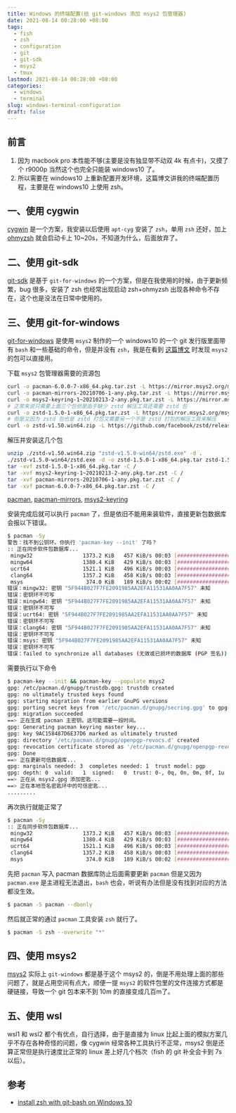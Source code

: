 ```yaml
---
title: Windows 的终端配置(给 git-windows 添加 msys2 包管理器)
date: 2021-08-14 00:28:00 +08:00
tags:
  - fish
  - zsh
  - configuration
  - git
  - git-sdk
  - msys2
  - tmux
lastmod: 2021-08-14 00:28:00 +08:00
categories:
  - windows
  - terminal
slug: windows-terminal-configuration
draft: false
---
```


## 前言

1. 因为 macbook pro 本性能不够(主要是没有独显带不动双 4k 有点卡)，又摸了个 r9000p 当然这个也完全只能装 windows10 了。
2. 所以需要在 windows10 上重新配置开发环境，这篇博文讲我的终端配置历程，主要是在 windows10 上使用 zsh。

## 一、使用 cygwin

[cygwin](https://www.cygwin.com/) 是一个方案，我安装以后使用 `apt-cyg` 安装了 `zsh`，单用 `zsh` 还好，加上 [ohmyzsh](https://github.com/ohmyzsh/ohmyzsh) 就会启动卡上 10~20s，不知道为什么，后面放弃了。

## 二、使用 git-sdk

[git-sdk](https://github.com/git-for-windows/git-sdk-64) 是基于 `git-for-windows` 的一个方案，但是在我使用的时候，由于更新频繁，bug 很多，安装了 zsh 也经常出现启动 zsh+ohmyzsh 出现各种命令不存在，这个也是没法在日常中使用的。

## 三、使用 git-for-windows

[git-for-windows](https://github.com/git-for-windows/git) 是使用 `msys2` 制作的一个 windows10 的一个 git 发行版里面带有 `bash` 和一些基础的命令，但是并没有 `zsh`，我是在看到 [这篇博文](http://i.lckiss.com/?p=6268) 时发现 `msys2` 的包可以直接用。

下载 `msys2` 包管理器需要的资源包
```sh
curl -o pacman-6.0.0-7-x86_64.pkg.tar.zst -L https://mirror.msys2.org/msys/x86_64/pacman-6.0.0-7-x86_64.pkg.tar.zst
curl -o pacman-mirrors-20210706-1-any.pkg.tar.zst -L https://mirror.msys2.org/msys/x86_64/pacman-mirrors-20210706-1-any.pkg.tar.zst
curl -o msys2-keyring-1~20210213-2-any.pkg.tar.zst -L https://mirror.msys2.org/msys/x86_64/msys2-keyring-1~20210213-2-any.pkg.tar.zst
# 正常来说只需要上面三个包但是由于缺少 zstd 解压工具还需要 zstd 包
curl -o zstd-1.5.0-1-x86_64.pkg.tar.zst -L https://mirror.msys2.org/msys/x86_64/zstd-1.5.0-1-x86_64.pkg.tar.zst
# 但是又因为 zstd 包也是 zstd 打包又需要另一个不是 zstd 打包的解压工具来解压
curl -o zstd-v1.50.win64.zip -L https://github.com/facebook/zstd/releases/download/v1.5.0/zstd-v1.5.0-win64.zip
```

解压并安装这几个包
```sh
unzip ./zstd-v1.50.win64.zip "zstd-v1.5.0-win64/zstd.exe" -d .
./zstd-v1.5.0-win64/zstd.exe -d -o zstd-1.5.0-1-x86_64.pkg.tar zstd-1.5.0-1-x86_64.pkg.tar.zst
tar -xvf zstd-1.5.0-1-x86_64.pkg.tar -C /
tar -xvf msys2-keyring-1~20210213-2-any.pkg.tar.zst -C /
tar -xvf pacman-mirrors-20210706-1-any.pkg.tar.zst -C /
tar -xvf pacman-6.0.0-7-x86_64.pkg.tar.zst -C /
```


[pacman](https://packages.msys2.org/package/pacman?repo=msys&variant=x86_64), [pacman-mirrors](https://packages.msys2.org/package/pacman-mirrors?repo=msys&variant=x86_64), [msys2-keyring](https://packages.msys2.org/package/msys2-keyring?repo=msys&variant=x86_64)

安装完成后就可以执行 `pacman` 了，但是依旧不能用来装软件，直接更新包数据库会报以下错误。
```sh
$ pacman -Sy
警告：找不到公钥环。你执行 'pacman-key --init' 了吗？
:: 正在同步软件包数据库...
 mingw32                1373.2 KiB   457 KiB/s 00:03 [###########################] 100%
 mingw64                1380.4 KiB   429 KiB/s 00:03 [###########################] 100%
 ucrt64                 1521.1 KiB   496 KiB/s 00:03 [###########################] 100%
 clang64                1357.2 KiB   458 KiB/s 00:03 [###########################] 100%
 msys                    374.0 KiB   189 KiB/s 00:02 [###########################] 100%
错误：mingw32: 密钥 "5F944B027F7FE2091985AA2EFA11531AA0AA7F57" 未知
错误：密钥环不可写
错误：mingw64: 密钥 "5F944B027F7FE2091985AA2EFA11531AA0AA7F57" 未知
错误：密钥环不可写
错误：ucrt64: 密钥 "5F944B027F7FE2091985AA2EFA11531AA0AA7F57" 未知
错误：密钥环不可写
错误：clang64: 密钥 "5F944B027F7FE2091985AA2EFA11531AA0AA7F57" 未知
错误：密钥环不可写
错误：msys: 密钥 "5F944B027F7FE2091985AA2EFA11531AA0AA7F57" 未知
错误：密钥环不可写
错误：failed to synchronize all databases (无效或已损坏的数据库 (PGP 签名))
```

需要执行以下命令
```sh
$ pacman-key --init && pacman-key --populate msys2
gpg: /etc/pacman.d/gnupg/trustdb.gpg: trustdb created
gpg: no ultimately trusted keys found
gpg: starting migration from earlier GnuPG versions
gpg: porting secret keys from '/etc/pacman.d/gnupg/secring.gpg' to gpg-agent
gpg: migration succeeded
==> 正在生成 pacman 主密钥。这可能需要一段时间。
gpg: Generating pacman keyring master key...
gpg: key 9AC158487D6E37D6 marked as ultimately trusted
gpg: directory '/etc/pacman.d/gnupg/openpgp-revocs.d' created
gpg: revocation certificate stored as '/etc/pacman.d/gnupg/openpgp-revocs.d/BC2F4FC1BC5EE78C37AA2AC89AC158487D6E37D6.rev'
gpg: Done
==> 正在更新可信数据库...
gpg: marginals needed: 3  completes needed: 1  trust model: pgp
gpg: depth: 0  valid:   1  signed:   0  trust: 0-, 0q, 0n, 0m, 0f, 1u
==> 正在从 msys2.gpg 添加密匙...
==> 正在本地签名密匙环中的可信密匙...
.........
```

再次执行就能正常了

``` sh
$ pacman -Sy
:: 正在同步软件包数据库...
 mingw32                1373.2 KiB   457 KiB/s 00:03 [###########################] 100%
 mingw64                1380.4 KiB   429 KiB/s 00:03 [###########################] 100%
 ucrt64                 1521.1 KiB   496 KiB/s 00:03 [###########################] 100%
 clang64                1357.2 KiB   458 KiB/s 00:03 [###########################] 100%
 msys                    374.0 KiB   189 KiB/s 00:02 [###########################] 100%
```

先把 `pacman` 写入 pacman 数据库防止后面需要更新 `pacman` 但是又因为 `pacman.exe` 是主进程无法退出，`bash` 也会，听说有办法但是没有找到对应的方法都没生效。

```sh
$ pacman -S pacman --dbonly
```

然后就正常的通过 `pacman` 工具安装 `zsh` 就行了。
``` bash
$ pacman -S zsh --overwrite "*"
```

## 四、使用 msys2

[msys2](https://www.msys2.org/) 实际上 `git-windows` 都是基于这个 msys2 的，倒是不用处理上面的那些问题了，就是占用空间有点大，顺便一提 `msys2` 的软件包里的文件连接方式都是硬链接，导致一个 git 包本来不到 10m 的直接变成几百m了。

## 五、使用 wsl

wsl1 和 wsl2 都个有优点，自行选择，由于是直接为 linux 比起上面的模拟方案几乎不存在各种奇怪的问题，像 cygwin 经常各种工具执行不正常，msys2 倒是还算正常但是执行速度比正常的 linux 差上好几个档次（fish 的 git 补全会卡到 7s 以后）。


## 参考

- [install zsh with git-bash on Windows 10](http://i.lckiss.com/?p=6268)

